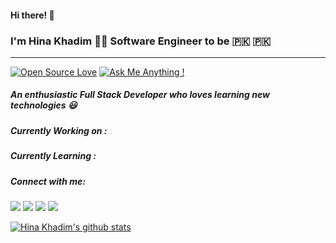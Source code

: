 #### Hi there! 👋

### I'm Hina Khadim 👩‍💻 Software Engineer to be 🇵🇰 🇵🇰
<hr style="height: 1px;">

[![Open Source Love](https://badges.frapsoft.com/os/v2/open-source-150x25.png?v=103)](https://github.com/Hina-softwareEngineer)
[![Ask Me Anything !](https://img.shields.io/badge/Ask%20me-anything-1abc9c.svg)](https://github.com/Hina-softwareEngineer)



##### An enthusiastic Full Stack Developer who loves learning new technologies 😃


<!-- <h4 align="center"> 
  Visitor count<br>
  <img src="https://profile-counter.glitch.me/Hina-softwareEnginer/count.svg" />
</h4> -->

<!-- <img src="https://img.shields.io/badge/<badge>%20-%23<badge-color>.svg?&style=for-the-badge&logo=<badge>&logoColor=<logo-color>"/> -->

<!-- <hr style='height: 1px;' /> -->

##### Currently Working on :


##### Currently Learning :

##### Connect with me:

<img src="https://img.shields.io/badge/linkedin%20-%230077B5.svg?&style=for-the-badge&logo=linkedin&logoColor=white"/>
<img src="https://img.shields.io/badge/<handle>%20-%231DA1F2.svg?&style=for-the-badge&logo=Twitter&logoColor=white"/>
<img src="https://img.shields.io/badge/gmail-D14836.svg?&style=for-the-badge&logo=gmail&logoColor=white"/> 

<img src="https://img.shields.io/badge/<badge>%20-%23<badge-color>.svg?&style=for-the-badge&logo=<badge>&logoColor=<logo-color>"/>





[![Hina Khadim's github stats](https://github-readme-stats.vercel.app/api?username=Hina-softwareEngineer&show_icons=true&theme=radical)](https://github.com/Hina-softwareEngineer/github-readme-stats)
